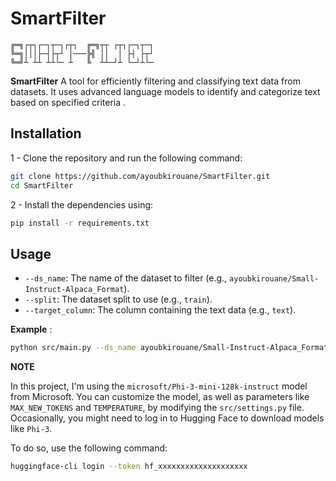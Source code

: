 # SmartFilter


```
╔═╗┌┬┐┌─┐┬─┐┌┬┐  ╔═╗┬┬ ┌┬┐┌─┐┬─┐
╚═╗│││├─┤├┬┘ │───╠╣ ││  │ ├┤ ├┬┘
╚═╝┴ ┴┴ ┴┴└─ ┴   ╚  ┴┴─┘┴ └─┘┴└─                                                                    
```                                                                                       
**SmartFilter** A tool for efficiently filtering and classifying text data from datasets. It uses advanced language models to identify and categorize text based on specified criteria .

## Installation

1 - Clone the repository and run the following command:

```bash
git clone https://github.com/ayoubkirouane/SmartFilter.git
cd SmartFilter
```

2 - Install the dependencies using:

```bash
pip install -r requirements.txt
```

## Usage

- `--ds_name`: The name of the dataset to filter (e.g., `ayoubkirouane/Small-Instruct-Alpaca_Format`).
- `--split`: The dataset split to use (e.g., `train`).
- `--target_column`: The column containing the text data (e.g., `text`).


**Example** : 

```bash
python src/main.py --ds_name ayoubkirouane/Small-Instruct-Alpaca_Format --split train --target_column text
```

**NOTE** 

In this project, I'm using the `microsoft/Phi-3-mini-128k-instruct` model from Microsoft. You can customize the model, as well as parameters like `MAX_NEW_TOKENS` and `TEMPERATURE`, by modifying the `src/settings.py` file. Occasionally, you might need to log in to Hugging Face to download models like `Phi-3`. 

To do so, use the following command:

```sh
huggingface-cli login --token hf_xxxxxxxxxxxxxxxxxxxx
```